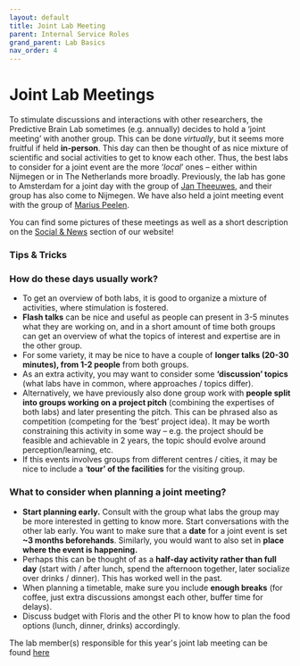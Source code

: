 ```yaml
---
layout: default
title: Joint Lab Meeting
parent: Internal Service Roles
grand_parent: Lab Basics
nav_order: 4
---
```


# Joint Lab Meetings

To stimulate discussions and interactions with other researchers, the Predictive Brain Lab sometimes (e.g. annually) decides to hold a ‘joint meeting’ with another group. This can be done _virtually_, but it seems more fruitful if held **in-person**. This day can then be thought of as nice mixture of scientific and social activities to get to know each other. Thus, the best labs to consider for a joint event are the more ‘_local_’ ones – either within Nijmegen or in The Netherlands more broadly. Previously, the lab has gone to Amsterdam for a joint day with the group of [Jan Theeuwes](https://www.theeuweslab.com/), and their group has also come to Nijmegen. We have also held a joint meeting event with the group of [Marius Peelen](https://sites.google.com/site/peelenlab/). 

You can find some pictures of these meetings as well as a short description on the [Social & News](https://www.predictivebrainlab.com/social-news) section of our website!

### Tips & Tricks

### How do  these days usually work?
-	To get an overview of both labs, it is good to organize a mixture of activities, where stimulation is fostered. 
-	**Flash talks** can be nice and useful as people can present in 3-5 minutes what they are working on, and in a short amount of time both groups can get an overview of what the topics of interest and expertise are in the other group. 
-	For some variety, it may be nice to have a couple of **longer talks (20-30 minutes), from 1-2 people** from both groups. 
-	As an extra activity, you may want to consider some **‘discussion’ topics** (what labs have in common, where approaches / topics differ).
-	Alternatively, we have previously also done group work with **people split into groups working on a project pitch** (combining the expertises of both labs) and later presenting the pitch. This can be phrased also as competition (competing for the ‘best’ project idea). It may be worth constraining this activity in some way – e.g. the project should be feasible and achievable in 2 years, the topic should evolve around perception/learning, etc.
-	If this events involves groups from different centres / cities, it may be nice to include a ‘**tour’ of the facilities** for the visiting group. 

### What to consider when planning a joint meeting?
-	**Start planning early.** Consult with the group what labs the group may be more interested in getting to know more. Start conversations with the other lab early. You want to make sure that a **date** for a joint event is set **~3 months beforehands**. Similarly, you would want to also set in **place where the event is happening.**
-	Perhaps this can be thought of as a **half-day activity rather than full day** (start with / after lunch, spend the afternoon together, later socialize over drinks / dinner). This has worked well in the past. 
-	When planning a timetable, make sure you include **enough breaks** (for coffee, just extra discussions amongst each other, buffer time for delays).
-	Discuss budget with Floris and the other PI to know how to plan the food options (lunch, dinner, drinks) accordingly. 


The lab member(s) responsible for this year's joint lab meeting can be found [here](https://docs.google.com/spreadsheets/d/1W09KvN9FVWWYBkcqGhwcD5iK2kIDYqtECI7Z_KV7foc/edit#gid=0)
